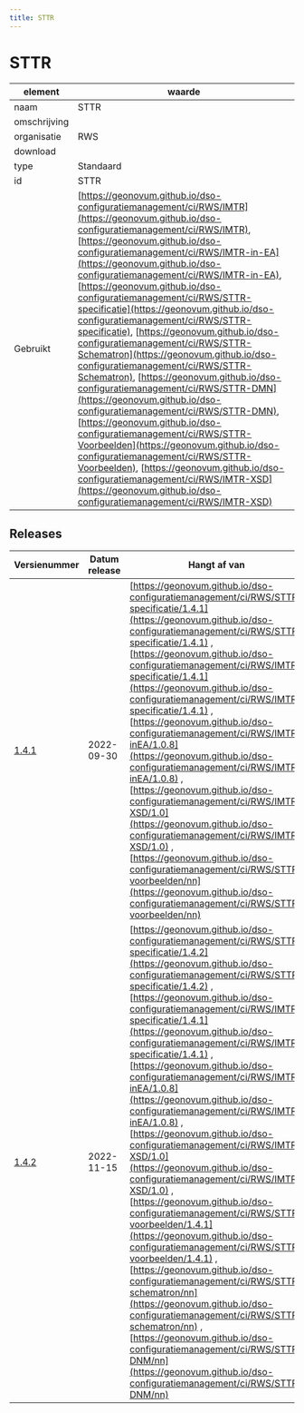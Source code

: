 ```yaml
---
title: STTR
---
```


# STTR

|element|waarde|
|-----|------|
| naam  |STTR|
| omschrijving  ||
| organisatie  |RWS|
| download  | [](<>)|
| type  |Standaard|
| id  |STTR|
| Gebruikt|[https://geonovum.github.io/dso-configuratiemanagement/ci/RWS/IMTR](https://geonovum.github.io/dso-configuratiemanagement/ci/RWS/IMTR), [https://geonovum.github.io/dso-configuratiemanagement/ci/RWS/IMTR-in-EA](https://geonovum.github.io/dso-configuratiemanagement/ci/RWS/IMTR-in-EA), [https://geonovum.github.io/dso-configuratiemanagement/ci/RWS/STTR-specificatie](https://geonovum.github.io/dso-configuratiemanagement/ci/RWS/STTR-specificatie), [https://geonovum.github.io/dso-configuratiemanagement/ci/RWS/STTR-Schematron](https://geonovum.github.io/dso-configuratiemanagement/ci/RWS/STTR-Schematron), [https://geonovum.github.io/dso-configuratiemanagement/ci/RWS/STTR-DMN](https://geonovum.github.io/dso-configuratiemanagement/ci/RWS/STTR-DMN), [https://geonovum.github.io/dso-configuratiemanagement/ci/RWS/STTR-Voorbeelden](https://geonovum.github.io/dso-configuratiemanagement/ci/RWS/STTR-Voorbeelden), [https://geonovum.github.io/dso-configuratiemanagement/ci/RWS/IMTR-XSD](https://geonovum.github.io/dso-configuratiemanagement/ci/RWS/IMTR-XSD)|

## Releases

|Versienummer|Datum release|Hangt af van
|-------|-------|-----|
| [1.4.1](<https://iplo.nl/digitaal-stelsel/aansluiten/standaarden/sttr-imtr/>)|2022-09-30|[https://geonovum.github.io/dso-configuratiemanagement/ci/RWS/STTR-specificatie/1.4.1](https://geonovum.github.io/dso-configuratiemanagement/ci/RWS/STTR-specificatie/1.4.1) , [https://geonovum.github.io/dso-configuratiemanagement/ci/RWS/IMTR-specificatie/1.4.1](https://geonovum.github.io/dso-configuratiemanagement/ci/RWS/IMTR-specificatie/1.4.1) , [https://geonovum.github.io/dso-configuratiemanagement/ci/RWS/IMTR-inEA/1.0.8](https://geonovum.github.io/dso-configuratiemanagement/ci/RWS/IMTR-inEA/1.0.8) , [https://geonovum.github.io/dso-configuratiemanagement/ci/RWS/IMTR-XSD/1.0](https://geonovum.github.io/dso-configuratiemanagement/ci/RWS/IMTR-XSD/1.0) , [https://geonovum.github.io/dso-configuratiemanagement/ci/RWS/STTR-voorbeelden/nn](https://geonovum.github.io/dso-configuratiemanagement/ci/RWS/STTR-voorbeelden/nn) |
| [1.4.2](<https://iplo.nl/digitaal-stelsel/aansluiten/standaarden/sttr-imtr/>)|2022-11-15|[https://geonovum.github.io/dso-configuratiemanagement/ci/RWS/STTR-specificatie/1.4.2](https://geonovum.github.io/dso-configuratiemanagement/ci/RWS/STTR-specificatie/1.4.2) , [https://geonovum.github.io/dso-configuratiemanagement/ci/RWS/IMTR-specificatie/1.4.1](https://geonovum.github.io/dso-configuratiemanagement/ci/RWS/IMTR-specificatie/1.4.1) , [https://geonovum.github.io/dso-configuratiemanagement/ci/RWS/IMTR-inEA/1.0.8](https://geonovum.github.io/dso-configuratiemanagement/ci/RWS/IMTR-inEA/1.0.8) , [https://geonovum.github.io/dso-configuratiemanagement/ci/RWS/IMTR-XSD/1.0](https://geonovum.github.io/dso-configuratiemanagement/ci/RWS/IMTR-XSD/1.0) , [https://geonovum.github.io/dso-configuratiemanagement/ci/RWS/STTR-voorbeelden/1.4.1](https://geonovum.github.io/dso-configuratiemanagement/ci/RWS/STTR-voorbeelden/1.4.1) , [https://geonovum.github.io/dso-configuratiemanagement/ci/RWS/STTR-schematron/nn](https://geonovum.github.io/dso-configuratiemanagement/ci/RWS/STTR-schematron/nn) , [https://geonovum.github.io/dso-configuratiemanagement/ci/RWS/STTR-DNM/nn](https://geonovum.github.io/dso-configuratiemanagement/ci/RWS/STTR-DNM/nn) |


